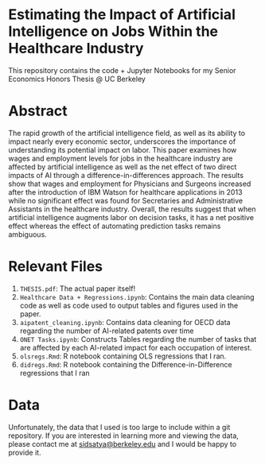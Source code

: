 # Estimating the Impact of Artificial Intelligence on Jobs Within the Healthcare Industry

This repository contains the code + Jupyter Notebooks for my Senior Economics Honors Thesis @ UC Berkeley

# Abstract
The rapid growth of the artificial intelligence field, as well as its ability to impact nearly every economic sector,
underscores the importance of understanding its potential impact on labor. This paper examines how wages and employment levels for jobs in the healthcare industry are affected by artificial intelligence as well as the net effect of two direct impacts of AI through a difference-in-differences approach. The results show that wages and employment for Physicians and Surgeons increased after the introduction of IBM Watson for healthcare applications in 2013 while no significant effect was found for Secretaries and Administrative Assistants in the healthcare industry. Overall, the results suggest that when artificial intelligence augments labor on decision tasks, it has a net positive effect whereas the effect of automating prediction tasks remains ambiguous.

# Relevant Files
1. `THESIS.pdf`: The actual paper itself! 
2. `Healthcare Data + Regressions.ipynb`: Contains the main data cleaning code as well as code used to output tables and figures used in the paper.  
3. `aipatent_cleaning.ipynb`: Contains data cleaning for OECD data regarding the number of AI-related patents over time
4. `ONET Tasks.ipynb`: Constructs Tables regarding the number of tasks that are affected by each AI-related impact for each occupation of interest. 
5. `olsregs.Rmd`: R notebook containing OLS regressions that I ran. 
6. `didregs.Rmd`: R notebook containing the Difference-in-Difference regressions that I ran

# Data
Unfortunately, the data that I used is too large to include within a git repository. If you are interested in learning more and viewing the data, please contact me at sidsatya@berkeley.edu and I would be happy to provide it. 
